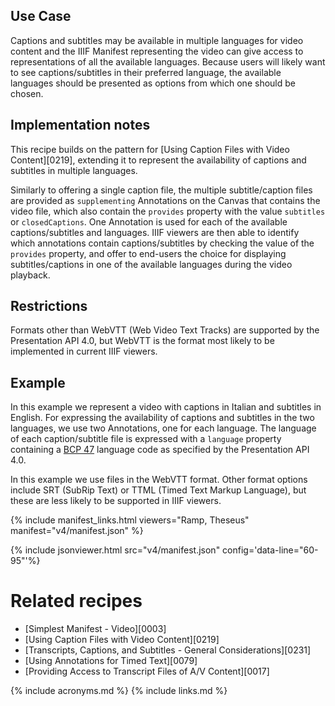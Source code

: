 ## Use Case

Captions and subtitles may be available in multiple languages for video content and the IIIF Manifest representing the video can give access to representations of all the available languages. Because users will likely want to see captions/subtitles in their preferred language, the available languages should be presented as options from which one should be chosen.

## Implementation notes

This recipe builds on the pattern for [Using Caption Files with Video Content][0219], extending it to represent the availability of captions and subtitles in multiple languages.

Similarly to offering a single caption file, the multiple subtitle/caption files are provided as `supplementing` Annotations on the Canvas that contains the video file, which also contain the `provides` property with the value `subtitles` or `closedCaptions`. One Annotation is used for each of the available captions/subtitles and languages. IIIF viewers  are then able to identify which annotations contain captions/subtitles by checking the value of the `provides` property, and offer to end-users the choice for displaying subtitles/captions in one of the available languages during the video playback.

## Restrictions

Formats other than WebVTT (Web Video Text Tracks) are supported by the Presentation API 4.0, but WebVTT is the format most likely to be implemented in current IIIF viewers.

## Example

In this example we represent a video with captions in Italian and subtitles in English. 
For expressing the availability of captions and subtitles in the two languages, we use two Annotations, one for each language. The language of each caption/subtitle file is expressed with a `language` property containing a [BCP 47](https://tools.ietf.org/html/bcp47) language code as specified by the Presentation API 4.0.

In this example we use files in the WebVTT format. Other format options include SRT (SubRip Text) or TTML (Timed Text Markup Language), but these are less likely to be supported in IIIF viewers.

{% include manifest_links.html viewers="Ramp, Theseus" manifest="v4/manifest.json" %}

{% include jsonviewer.html src="v4/manifest.json" config='data-line="60-95"'%}

# Related recipes

- [Simplest Manifest - Video][0003]
- [Using Caption Files with Video Content][0219]
- [Transcripts, Captions, and Subtitles - General Considerations][0231]
- [Using Annotations for Timed Text][0079]
- [Providing Access to Transcript Files of A/V Content][0017]


{% include acronyms.md %}
{% include links.md %}
